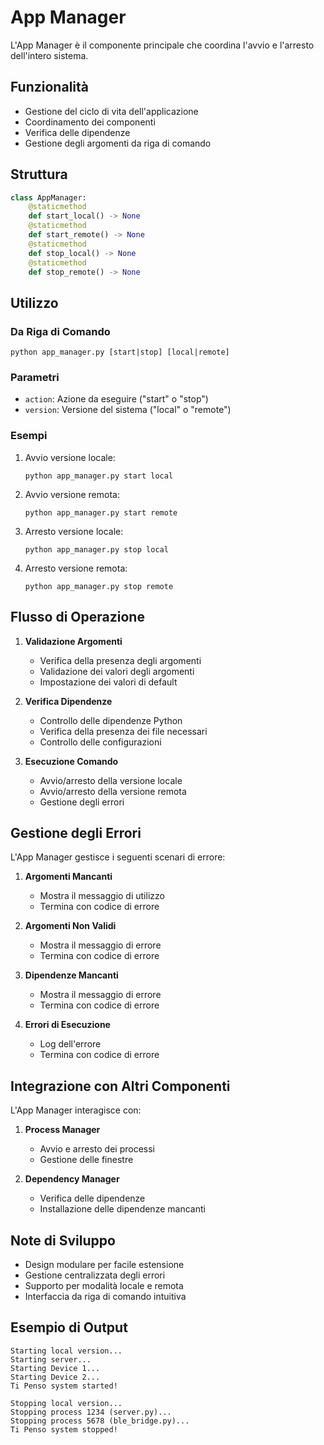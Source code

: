 # App Manager

L'App Manager è il componente principale che coordina l'avvio e l'arresto dell'intero sistema.

## Funzionalità

- Gestione del ciclo di vita dell'applicazione
- Coordinamento dei componenti
- Verifica delle dipendenze
- Gestione degli argomenti da riga di comando

## Struttura

```python
class AppManager:
    @staticmethod
    def start_local() -> None
    @staticmethod
    def start_remote() -> None
    @staticmethod
    def stop_local() -> None
    @staticmethod
    def stop_remote() -> None
```

## Utilizzo

### Da Riga di Comando

```batch
python app_manager.py [start|stop] [local|remote]
```

### Parametri

- `action`: Azione da eseguire ("start" o "stop")
- `version`: Versione del sistema ("local" o "remote")

### Esempi

1. Avvio versione locale:
   ```batch
   python app_manager.py start local
   ```

2. Avvio versione remota:
   ```batch
   python app_manager.py start remote
   ```

3. Arresto versione locale:
   ```batch
   python app_manager.py stop local
   ```

4. Arresto versione remota:
   ```batch
   python app_manager.py stop remote
   ```

## Flusso di Operazione

1. **Validazione Argomenti**
   - Verifica della presenza degli argomenti
   - Validazione dei valori degli argomenti
   - Impostazione dei valori di default

2. **Verifica Dipendenze**
   - Controllo delle dipendenze Python
   - Verifica della presenza dei file necessari
   - Controllo delle configurazioni

3. **Esecuzione Comando**
   - Avvio/arresto della versione locale
   - Avvio/arresto della versione remota
   - Gestione degli errori

## Gestione degli Errori

L'App Manager gestisce i seguenti scenari di errore:

1. **Argomenti Mancanti**
   - Mostra il messaggio di utilizzo
   - Termina con codice di errore

2. **Argomenti Non Validi**
   - Mostra il messaggio di errore
   - Termina con codice di errore

3. **Dipendenze Mancanti**
   - Mostra il messaggio di errore
   - Termina con codice di errore

4. **Errori di Esecuzione**
   - Log dell'errore
   - Termina con codice di errore

## Integrazione con Altri Componenti

L'App Manager interagisce con:

1. **Process Manager**
   - Avvio e arresto dei processi
   - Gestione delle finestre

2. **Dependency Manager**
   - Verifica delle dipendenze
   - Installazione delle dipendenze mancanti

## Note di Sviluppo

- Design modulare per facile estensione
- Gestione centralizzata degli errori
- Supporto per modalità locale e remota
- Interfaccia da riga di comando intuitiva

## Esempio di Output

```
Starting local version...
Starting server...
Starting Device 1...
Starting Device 2...
Ti Penso system started!

Stopping local version...
Stopping process 1234 (server.py)...
Stopping process 5678 (ble_bridge.py)...
Ti Penso system stopped! 